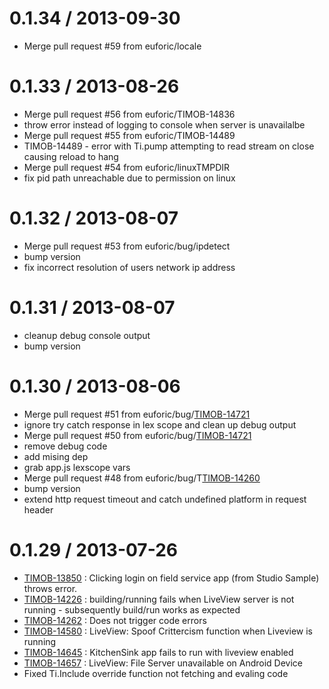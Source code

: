 
0.1.34 / 2013-09-30 
==================

 * Merge pull request #59 from euforic/locale

0.1.33 / 2013-08-26
==================

 * Merge pull request #56 from euforic/TIMOB-14836
 * throw error instead of logging to console when server is unavailalbe
 * Merge pull request #55 from euforic/TIMOB-14489
 * TIMOB-14489 - error with Ti.pump attempting to read stream on close causing reload to hang
 * Merge pull request #54 from euforic/linuxTMPDIR
 * fix pid path unreachable due to permission on linux

0.1.32 / 2013-08-07
==================

 * Merge pull request #53 from euforic/bug/ipdetect
 * bump version
 * fix incorrect resolution of users network ip address

0.1.31 / 2013-08-07
==================

 * cleanup debug console output
 * bump version

0.1.30 / 2013-08-06
==================

 * Merge pull request #51 from euforic/bug/[TIMOB-14721](https://jira.appcelerator.org/browse/TIMOB-14721)
 * ignore try catch response in lex scope and clean up debug output
 * Merge pull request #50 from euforic/bug/[TIMOB-14721](https://jira.appcelerator.org/browse/TIMOB-14721)
 * remove debug code
 * add mising dep
 * grab app.js lexscope vars
 * Merge pull request #48 from euforic/bug/T[TIMOB-14260](https://jira.appcelerator.org/browse/TIMOB-14260)
 * bump version
 * extend http request timeout and catch undefined platform in request header

0.1.29 / 2013-07-26
==================

- [TIMOB-13850](https://jira.appcelerator.org/browse/TIMOB-13850) : Clicking login on field service app (from Studio Sample) throws error.
- [TIMOB-14226](https://jira.appcelerator.org/browse/TIMOB-14226) : building/running fails when LiveView server is not running - subsequently build/run works as expected
- [TIMOB-14262](https://jira.appcelerator.org/browse/TIMOB-14262) : Does not trigger code errors
- [TIMOB-14580](https://jira.appcelerator.org/browse/TIMOB-14580) : LiveView: Spoof Crittercism function when Liveview is running
- [TIMOB-14645](https://jira.appcelerator.org/browse/TIMOB-14580) : KitchenSink app fails to run with liveview enabled
- [TIMOB-14657](https://jira.appcelerator.org/browse/TIMOB-14657) : LiveView: File Server unavailable on Android Device
- Fixed Ti.Include override function not fetching and evaling code